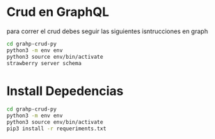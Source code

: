 # Crud en GraphQL

para correr el crud debes seguir las siguientes isntrucciones en graph

```sh
cd grahp-crud-py
python3 -m env env
python3 source env/bin/activate
strawberry server schema
```

# Install Depedencias

```sh
cd grahp-crud-py
python3 -m env env
python3 source env/bin/activate
pip3 install -r requeriments.txt
```